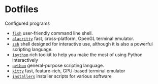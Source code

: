 # Dotfiles

Configured programs

- [`fish`](fish/README.md) user-friendly command line shell.
- [`alacritty`](alacritty/README.md) fast, cross-platform, OpenGL terminal emulator.
- [`zsh`](zsh/README.md) shell designed for interactive use, although it is also a powerful scripting language.
- [`ipython`](ipython/README.md) rich toolkit to help you make the most of using Python interactively
- [`python`](python/README.md) general-purpose scripting language.
- [`kitty`](kitty/README.md) fast, feature-rich, GPU-based terminal emulator
- [`installers`](installers/README.md) installer scripts for various software
